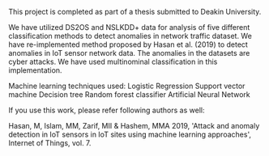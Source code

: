 This project is completed as part of a thesis submitted to Deakin University.

We have utilized DS2OS and NSLKDD+ data for analysis of five different classification methods to detect anomalies in network traffic dataset. We have re-implemented method proposed by Hasan et al. (2019) to detect anomalies in IoT sensor network data. The anomalies in the datasets are cyber attacks. We have used multinominal classification in this implementation.
 
Machine learning techniques used:
Logistic Regression
Support vector machine
Decision tree
Random forest classifier
Artificial Neural Network

If you use this work, please refer following authors as well:

Hasan, M, Islam, MM, Zarif, MII & Hashem, MMA 2019, 'Attack and anomaly detection in IoT sensors in IoT sites using machine learning approaches', Internet of Things, vol. 7.
